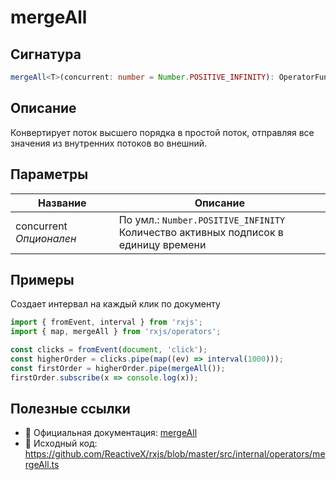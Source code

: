 # mergeAll

## Сигнатура

```typescript
mergeAll<T>(concurrent: number = Number.POSITIVE_INFINITY): OperatorFunction<ObservableInput<T>, T>
```

## Описание

Конвертирует поток высшего порядка в простой поток, отправляя все значения из внутренних потоков во внешний.

## Параметры

| Название | Описание |
|-|-|
| concurrent *Опционален* | По умл.: `Number.POSITIVE_INFINITY`<br> Количество активных подписок в единицу времени |

## Примеры

Создает интервал на каждый клик по документу

```typescript
import { fromEvent, interval } from 'rxjs';
import { map, mergeAll } from 'rxjs/operators';

const clicks = fromEvent(document, 'click');
const higherOrder = clicks.pipe(map((ev) => interval(1000)));
const firstOrder = higherOrder.pipe(mergeAll());
firstOrder.subscribe(x => console.log(x));
```

## Полезные ссылки

- 📰 Официальная документация: [mergeAll](https://rxjs.dev/api/operators/mergeAll)
- 📁 Исходный код: https://github.com/ReactiveX/rxjs/blob/master/src/internal/operators/mergeAll.ts

